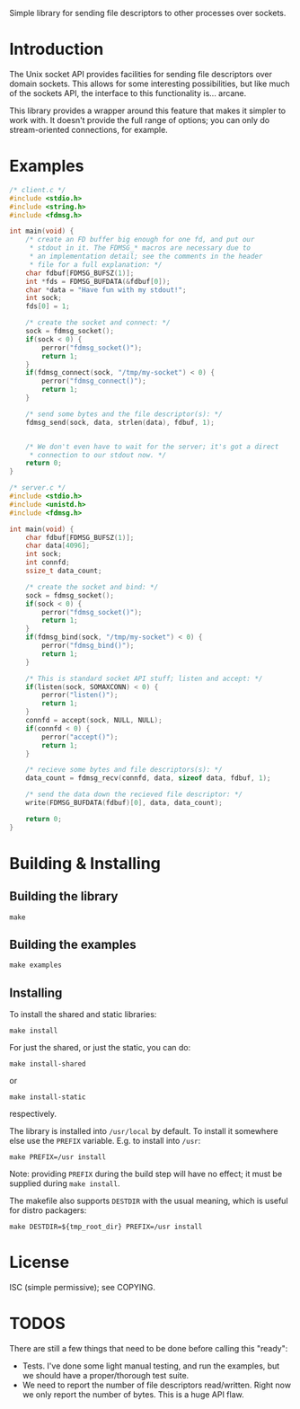 Simple library for sending file descriptors to other processes over
sockets.

# Introduction

The Unix socket API provides facilities for sending file descriptors
over domain sockets. This allows for some interesting possibilities, but
like much of the sockets API, the interface to this functionality is...
arcane.

This library provides a wrapper around this feature that makes it
simpler to work with. It doesn't provide the full range of options; you
can only do stream-oriented connections, for example.

# Examples

```c
/* client.c */
#include <stdio.h>
#include <string.h>
#include <fdmsg.h>

int main(void) {
    /* create an FD buffer big enough for one fd, and put our
     * stdout in it. The FDMSG_* macros are necessary due to
     * an implementation detail; see the comments in the header
     * file for a full explanation: */
    char fdbuf[FDMSG_BUFSZ(1)];
    int *fds = FDMSG_BUFDATA(&fdbuf[0]);
    char *data = "Have fun with my stdout!";
    int sock;
    fds[0] = 1;

    /* create the socket and connect: */
    sock = fdmsg_socket();
    if(sock < 0) {
        perror("fdmsg_socket()");
        return 1;
    }
    if(fdmsg_connect(sock, "/tmp/my-socket") < 0) {
        perror("fdmsg_connect()");
        return 1;
    }

    /* send some bytes and the file descriptor(s): */
    fdmsg_send(sock, data, strlen(data), fdbuf, 1);


    /* We don't even have to wait for the server; it's got a direct
     * connection to our stdout now. */
    return 0;
}
```

```c
/* server.c */
#include <stdio.h>
#include <unistd.h>
#include <fdmsg.h>

int main(void) {
    char fdbuf[FDMSG_BUFSZ(1)];
    char data[4096];
    int sock;
    int connfd;
    ssize_t data_count;

    /* create the socket and bind: */
    sock = fdmsg_socket();
    if(sock < 0) {
        perror("fdmsg_socket()");
        return 1;
    }
    if(fdmsg_bind(sock, "/tmp/my-socket") < 0) {
        perror("fdmsg_bind()");
        return 1;
    }

    /* This is standard socket API stuff; listen and accept: */
    if(listen(sock, SOMAXCONN) < 0) {
        perror("listen()");
        return 1;
    }
    connfd = accept(sock, NULL, NULL);
    if(connfd < 0) {
        perror("accept()");
        return 1;
    }

    /* recieve some bytes and file descriptors(s): */
    data_count = fdmsg_recv(connfd, data, sizeof data, fdbuf, 1);

    /* send the data down the recieved file descriptor: */
    write(FDMSG_BUFDATA(fdbuf)[0], data, data_count);

    return 0;
}
```

# Building & Installing


## Building the library

    make

## Building the examples

    make examples

## Installing

To install the shared and static libraries:

    make install

For just the shared, or just the static, you can do:

    make install-shared

or

    make install-static

respectively.

The library is installed into `/usr/local` by default. To install it
somewhere else use the `PREFIX` variable. E.g. to install into `/usr`:

    make PREFIX=/usr install

Note: providing `PREFIX` during the build step will have no effect; it
must be supplied during `make install`.

The makefile also supports `DESTDIR` with the usual meaning, which is
useful for distro packagers:

    make DESTDIR=${tmp_root_dir} PREFIX=/usr install

# License

ISC (simple permissive); see COPYING.

# TODOS

There are still a few things that need to be done before calling this
"ready":

* Tests. I've done some light manual testing, and run the examples, but
  we should have a proper/thorough test suite.
* We need to report the number of file descriptors read/written. Right
  now we only report the number of bytes. This is a huge API flaw.
